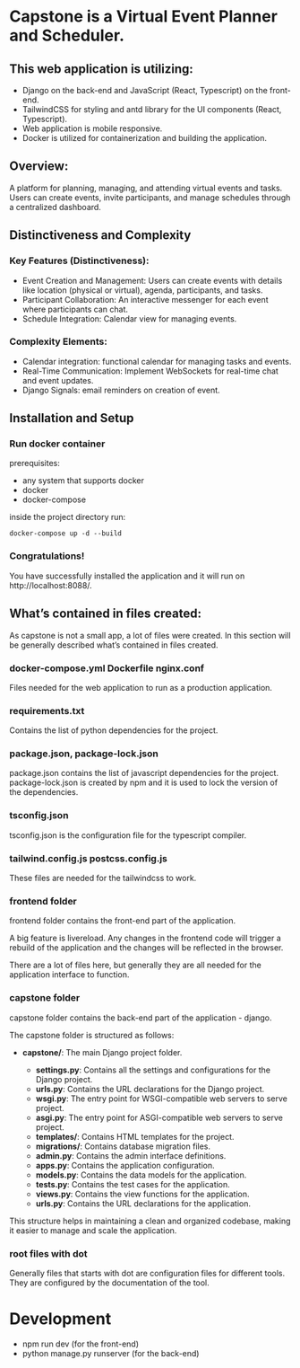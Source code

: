 # Capstone is a Virtual Event Planner and Scheduler.

## This web application is utilizing:

-   Django on the back-end and JavaScript (React, Typescript) on the front-end.
-   TailwindCSS for styling and antd library for the UI components (React, Typescript).
-   Web application is mobile responsive.
-   Docker is utilized for containerization and building the application.

## Overview:

A platform for planning, managing, and attending virtual events and tasks. Users can create events, invite participants, and manage schedules through a centralized dashboard.

## Distinctiveness and Complexity

### Key Features (Distinctiveness):

-   Event Creation and Management: Users can create events with details like location (physical or virtual), agenda, participants, and tasks.
-   Participant Collaboration: An interactive messenger for each event where participants can chat.
-   Schedule Integration: Calendar view for managing events.

### Complexity Elements:

-   Calendar integration: functional calendar for managing tasks and events.
-   Real-Time Communication: Implement WebSockets for real-time chat and event updates.
-   Django Signals: email reminders on creation of event.

## Installation and Setup

### Run docker container

prerequisites:

-   any system that supports docker
-   docker
-   docker-compose

inside the project directory run:

```
docker-compose up -d --build
```

### Congratulations!

You have successfully installed the application and it will run on http://localhost:8088/.

## What’s contained in files created:

As capstone is not a small app, a lot of files were created. In this section will be generally described what’s contained in files created.

### docker-compose.yml Dockerfile nginx.conf

Files needed for the web application to run as a production application.

### requirements.txt

Contains the list of python dependencies for the project.

### package.json, package-lock.json

package.json contains the list of javascript dependencies for the project.
package-lock.json is created by npm and it is used to lock the version of the dependencies.

### tsconfig.json

tsconfig.json is the configuration file for the typescript compiler.

### tailwind.config.js postcss.config.js

These files are needed for the tailwindcss to work.

### frontend folder

frontend folder contains the front-end part of the application.

A big feature is livereload. Any changes in the frontend code will trigger a rebuild of the application and the changes will be reflected in the browser.

There are a lot of files here, but generally they are all needed for the application interface to function.

### capstone folder

capstone folder contains the back-end part of the application - django.

The capstone folder is structured as follows:

-   **capstone/**: The main Django project folder.

    -   **settings.py**: Contains all the settings and configurations for the Django project.
    -   **urls.py**: Contains the URL declarations for the Django project.
    -   **wsgi.py**: The entry point for WSGI-compatible web servers to serve project.
    -   **asgi.py**: The entry point for ASGI-compatible web servers to serve project.
    -   **templates/**: Contains HTML templates for the project.
    -   **migrations/**: Contains database migration files.
    -   **admin.py**: Contains the admin interface definitions.
    -   **apps.py**: Contains the application configuration.
    -   **models.py**: Contains the data models for the application.
    -   **tests.py**: Contains the test cases for the application.
    -   **views.py**: Contains the view functions for the application.
    -   **urls.py**: Contains the URL declarations for the application.

This structure helps in maintaining a clean and organized codebase, making it easier to manage and scale the application.

### root files with dot

Generally files that starts with dot are configuration files for different tools.
They are configured by the documentation of the tool.

# Development

-   npm run dev (for the front-end)
-   python manage.py runserver (for the back-end)
